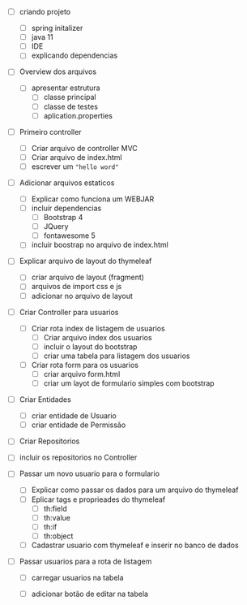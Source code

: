 - [ ] criando projeto
	- [ ] spring initalizer
	- [ ] java 11
	- [ ] IDE
	- [ ] explicando dependencias
	
- [ ] Overview dos arquivos
	- [ ] apresentar estrutura
		- [ ] classe principal
		- [ ] classe de testes
		- [ ] aplication.properties
		
- [ ] Primeiro controller
	- [ ] Criar arquivo de controller MVC
	- [ ] Criar arquivo de index.html
	- [ ] escrever um `"hello word"`
	
- [ ] Adicionar arquivos estaticos
	- [ ] Explicar como funciona um WEBJAR
	- [ ] incluir dependencias
		- [ ] Bootstrap 4
		- [ ] JQuery
		- [ ] fontawesome 5				
	- [ ] incluir boostrap no arquivo de index.html
	
- [ ] Explicar arquivo de layout do thymeleaf
	- [ ] criar arquivo de layout (fragment)
	- [ ] arquivos de import css e js
	- [ ] adicionar no arquivo de layout
	
- [ ] Criar Controller para usuarios
	- [ ] Criar rota index de listagem de usuarios
		- [ ] Criar arquivo index dos usuarios
		- [ ] incluir o layout do bootstrap
		- [ ] criar uma tabela para listagem dos usuarios
	- [ ] Criar rota form para os usuarios
		- [ ] criar arquivo form.html
		- [ ] criar um layot de formulario simples com bootstrap
	
- [ ] Criar Entidades 
	- [ ] criar entidade de Usuario
	- [ ] criar entidade de Permissão
	
- [ ] Criar Repositorios

- [ ] incluir os repositorios no Controller

- [ ] Passar um novo usuario para o formulario
	- [ ] Explicar como passar os dados para um arquivo do thymeleaf
	- [ ] Eplicar tags e proprieades do thymeleaf
		- [ ] th:field
		- [ ] th:value
		- [ ] th:if
		- [ ] th:object
	- [ ] Cadastrar usuario com thymeleaf e inserir no banco de dados
- [ ] Passar usuarios para a rota de listagem
	- [ ] carregar usuarios na tabela
	- [ ] adicionar botão de editar na tabela
	
